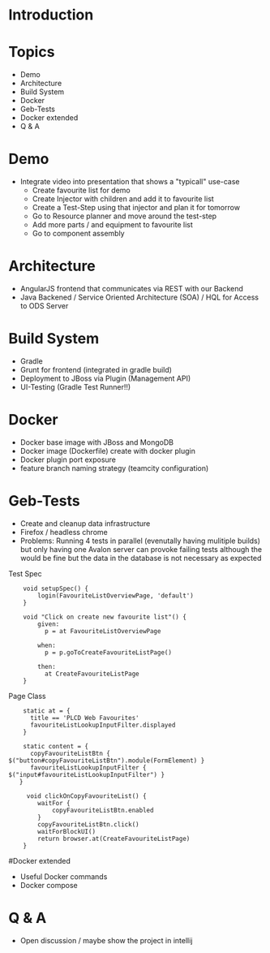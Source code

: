 # Introduction

# Topics

* Demo
* Architecture
* Build System
* Docker
* Geb-Tests
* Docker extended
* Q & A
 
# Demo

* Integrate video into presentation that shows a "typicall" use-case
  * Create favourite list for demo
  * Create Injector with children and add it to favourite list
  * Create a Test-Step using that injector and plan it for tomorrow
  * Go to Resource planner and move around the test-step
  * Add more parts / and equipment to favourite list  
  * Go to component assembly 

# Architecture 

* AngularJS frontend that communicates via REST with our Backend
* Java Backened / Service Oriented Architecture (SOA) / HQL for Access to ODS Server

# Build System

* Gradle
* Grunt for frontend (integrated in gradle build)
* Deployment to JBoss via Plugin (Management API)
* UI-Testing (Gradle Test Runner!!)

# Docker

* Docker base image with JBoss and MongoDB
* Docker image (Dockerfile) create with docker plugin 
* Docker plugin port exposure 
* feature branch naming strategy (teamcity configuration)

# Geb-Tests

* Create and cleanup data infrastructure 
* Firefox / headless chrome
* Problems: Running 4 tests in parallel (evenutally having mulitiple builds) but only having one Avalon server can provoke failing tests although the would be fine but the data in the database is not necessary as expected

Test Spec

```
    void setupSpec() {
        login(FavouriteListOverviewPage, 'default')
    }

    void "Click on create new favourite list"() {
        given:
          p = at FavouriteListOverviewPage

        when:
          p = p.goToCreateFavouriteListPage()

        then:
          at CreateFavouriteListPage
    }
```

Page Class

```
    static at = {
      title == 'PLCD Web Favourites'
      favouriteListLookupInputFilter.displayed
    }

    static content = {
      copyFavouriteListBtn { $("button#copyFavouriteListBtn").module(FormElement) }
      favouriteListLookupInputFilter { $("input#favouriteListLookupInputFilter") }
   }

     void clickOnCopyFavouriteList() {
        waitFor {
            copyFavouriteListBtn.enabled
        }
        copyFavouriteListBtn.click()
        waitForBlockUI()
        return browser.at(CreateFavouriteListPage)
    }
```

#Docker extended

* Useful Docker commands 
* Docker compose

# Q & A

* Open discussion / maybe show the project in intellij 